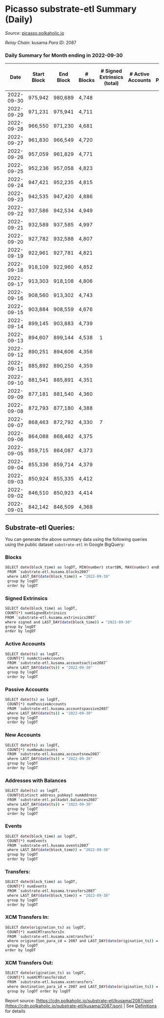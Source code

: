 # Picasso substrate-etl Summary (Daily)

_Source_: [picasso.polkaholic.io](https://picasso.polkaholic.io)

*Relay Chain*: kusama
*Para ID*: 2087



### Daily Summary for Month ending in 2022-09-30


| Date | Start Block | End Block | # Blocks | # Signed Extrinsics (total) | # Active Accounts | # Passive | # New | # Addresses with Balances | # Events | # Transfers | # XCM Transfers In | # XCM Transfers Out | Issues | 
| ---- | ----------- | --------- | -------- | --------------------------- | ----------------- | --------- | ----- | ------------------------- | -------- | ----------- | ------------------ | ------------------- | ------ |
| 2022-09-30 | 975,942 | 980,689 | 4,748 |  |  |  |  | 18 | 9,498 |   |   |   |  |
| 2022-09-29 | 971,231 | 975,941 | 4,711 |  |  |  |  |  | 9,425 |   |   |   |  |
| 2022-09-28 | 966,550 | 971,230 | 4,681 |  |  |  |  |  | 9,365 |   |   |   |  |
| 2022-09-27 | 961,830 | 966,549 | 4,720 |  |  |  |  |  | 9,442 |   |   |   |  |
| 2022-09-26 | 957,059 | 961,829 | 4,771 |  |  |  |  |  | 9,548 |   |   |   |  |
| 2022-09-25 | 952,236 | 957,058 | 4,823 |  |  |  |  |  | 9,648 |   |   |   |  |
| 2022-09-24 | 947,421 | 952,235 | 4,815 |  |  |  |  |  | 9,633 |   |   |   |  |
| 2022-09-23 | 942,535 | 947,420 | 4,886 |  |  |  |  |  | 9,775 |   |   |   |  |
| 2022-09-22 | 937,586 | 942,534 | 4,949 |  |  |  |  |  | 9,901 |   |   |   |  |
| 2022-09-21 | 932,589 | 937,585 | 4,997 |  |  |  |  |  | 9,996 |   |   |   |  |
| 2022-09-20 | 927,782 | 932,588 | 4,807 |  |  |  |  |  | 9,617 |   |   |   |  |
| 2022-09-19 | 922,961 | 927,781 | 4,821 |  |  |  |  | 18 | 9,645 |   |   |   |  |
| 2022-09-18 | 918,109 | 922,960 | 4,852 |  |  |  |  | 18 | 9,706 |   |   |   |  |
| 2022-09-17 | 913,303 | 918,108 | 4,806 |  |  |  |  | 18 | 9,615 |   |   |   |  |
| 2022-09-16 | 908,560 | 913,302 | 4,743 |  |  |  |  | 18 | 9,489 |   |   |   |  |
| 2022-09-15 | 903,884 | 908,559 | 4,676 |  |  |  |  | 18 | 9,357 |   |   |   |  |
| 2022-09-14 | 899,145 | 903,883 | 4,739 |  |  |  |  | 18 | 9,481 |   |   |   |  |
| 2022-09-13 | 894,607 | 899,144 | 4,538 | 1 |  |  |  | 18 | 9,083 |   |   |   |  |
| 2022-09-12 | 890,251 | 894,606 | 4,356 |  |  |  |  | 18 | 8,715 |   |   |   |  |
| 2022-09-11 | 885,892 | 890,250 | 4,359 |  |  |  |  |  | 8,720 |   |   |   |  |
| 2022-09-10 | 881,541 | 885,891 | 4,351 |  |  |  |  |  | 8,705 |   |   |   |  |
| 2022-09-09 | 877,181 | 881,540 | 4,360 |  |  |  |  |  | 8,722 |   |   |   |  |
| 2022-09-08 | 872,793 | 877,180 | 4,388 |  |  |  |  | 18 | 8,779 |   |   |   |  |
| 2022-09-07 | 868,463 | 872,792 | 4,330 | 7 |  |  |  | 18 | 8,695 |   |   |   |  |
| 2022-09-06 | 864,088 | 868,462 | 4,375 |  |  |  |  | 18 | 8,752 |   |   |   |  |
| 2022-09-05 | 859,715 | 864,087 | 4,373 |  |  |  |  | 18 | 8,749 |   |   |   |  |
| 2022-09-04 | 855,336 | 859,714 | 4,379 |  |  |  |  | 18 | 8,763 |   |   |   |  |
| 2022-09-03 | 850,924 | 855,335 | 4,412 |  |  |  |  | 18 | 8,827 |   |   |   |  |
| 2022-09-02 | 846,510 | 850,923 | 4,414 |  |  |  |  | 18 | 8,830 |   |   |   |  |
| 2022-09-01 | 842,142 | 846,509 | 4,368 |  |  |  |  | 18 | 8,739 |   |   |   |  |

## Substrate-etl Queries:
You can generate the above summary data using the following queries using the public dataset `substrate-etl` in Google BigQuery:

### Blocks
```bash
SELECT date(block_time) as logDT, MIN(number) startBN, MAX(number) endBN, COUNT(*) numBlocks 
 FROM `substrate-etl.kusama.blocks2087`  
 where LAST_DAY(date(block_time)) = "2022-09-30" 
 group by logDT 
 order by logDT
```

### Signed Extrinsics
```bash
SELECT date(block_time) as logDT, 
COUNT(*) numSignedExtrinsics 
FROM `substrate-etl.kusama.extrinsics2087`  
where signed and LAST_DAY(date(block_time)) = "2022-09-30" 
group by logDT 
order by logDT
```

### Active Accounts
```bash
SELECT date(ts) as logDT, 
 COUNT(*) numActiveAccounts 
 FROM `substrate-etl.kusama.accountsactive2087` 
 where LAST_DAY(date(ts)) = "2022-09-30" 
 group by logDT 
 order by logDT
```

### Passive Accounts
```bash
SELECT date(ts) as logDT, 
 COUNT(*) numPassiveAccounts 
 FROM `substrate-etl.kusama.accountspassive2087` 
 where LAST_DAY(date(ts)) = "2022-09-30" 
 group by logDT 
 order by logDT
```

### New Accounts
```bash
SELECT date(ts) as logDT, 
 COUNT(*) numNewAccounts 
 FROM `substrate-etl.kusama.accountsnew2087` 
 where LAST_DAY(date(ts)) = "2022-09-30" 
 group by logDT
 order by logDT
```

### Addresses with Balances
```bash
SELECT date(ts) as logDT,
 COUNT(distinct address_pubkey) numAddress 
 FROM `substrate-etl.polkadot.balances2087` 
 where LAST_DAY(date(ts)) = "2022-09-30" 
 group by logDT 
 order by logDT
```

### Events
```bash
SELECT date(block_time) as logDT, 
 COUNT(*) numEvents 
 FROM `substrate-etl.kusama.events2087` 
 where LAST_DAY(date(block_time)) = "2022-09-30" 
 group by logDT 
 order by logDT
```

### Transfers:
```bash
SELECT date(block_time) as logDT, 
 COUNT(*) numEvents 
 FROM `substrate-etl.kusama.transfers2087` 
 where LAST_DAY(date(block_time)) = "2022-09-30" 
 group by logDT 
 order by logDT
```

### XCM Transfers In:
```bash
SELECT date(origination_ts) as logDT, 
 COUNT(*) numXCMTransfersIn 
 FROM `substrate-etl.kusama.xcmtransfers` 
 where origination_para_id = 2087 and LAST_DAY(date(origination_ts)) = "2022-09-30" 
 group by logDT 
order by logDT
```

### XCM Transfers Out:
```bash
SELECT date(origination_ts) as logDT, 
 COUNT(*) numXCMTransfersOut 
 FROM `substrate-etl.kusama.xcmtransfers` 
 where destination_para_id = 2087 and LAST_DAY(date(origination_ts)) = "2022-09-30" 
 group by logDT order by logDT
```


Report source: [https://cdn.polkaholic.io/substrate-etl/kusama/2087.json](https://cdn.polkaholic.io/substrate-etl/kusama/2087.json) | See [Definitions](/DEFINITIONS.md) for details
